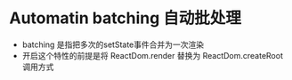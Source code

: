 # Automatin batching  自动批处理

* batching 是指把多次的setState事件合并为一次渲染
* 开启这个特性的前提是将 ReactDom.render 替换为 ReactDom.createRoot调用方式